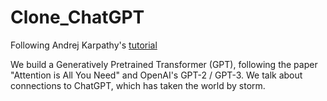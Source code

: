 # Clone_ChatGPT
Following Andrej Karpathy's [tutorial](https://www.youtube.com/watch?v=kCc8FmEb1nY)

We build a Generatively Pretrained Transformer (GPT), following the paper "Attention is All You Need" and OpenAI's GPT-2 / GPT-3. We talk about connections to ChatGPT, which has taken the world by storm.
